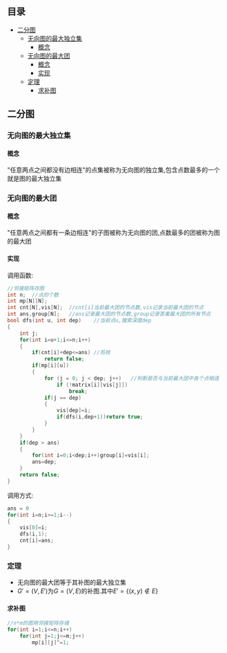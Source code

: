 ## 目录 <!-- omit in toc -->
- [二分图](#二分图)
  - [无向图的最大独立集](#无向图的最大独立集)
    - [概念](#概念)
  - [无向图的最大团](#无向图的最大团)
    - [概念](#概念-1)
    - [实现](#实现)
  - [定理](#定理)
    - [求补图](#求补图)

## 二分图
### 无向图的最大独立集
#### 概念
"任意两点之间都没有边相连"的点集被称为无向图的独立集,包含点数最多的一个就是图的最大独立集

### 无向图的最大团
#### 概念
"任意两点之间都有一条边相连"的子图被称为无向图的团,点数最多的团被称为图的最大团
#### 实现
调用函数:
```cpp
//邻接矩阵存图
int n;  //点的个数
int mp[N][N];
int cnt[N],vis[N];  //cnt[i]当前最大团的节点数,vis记录当前最大团的节点
int ans,group[N];   //ans记录最大团的节点数,group记录答案最大团的所有节点
bool dfs(int u, int dep)    //当前点u,搜索深度dep
{
    int j;
    for(int i=u+1;i<=n;i++)
    {
        if(cnt[i]+dep<=ans) //剪枝
            return false;
        if(mp[i][u])
        {
            for (j = 0; j < dep; j++)   //判断是否与当前最大团中各个点相连
                if (!matrix[i][vis[j]])
                    break;
            if(j == dep)
            {
                vis[dep]=i;
                if(dfs(i,dep+1))return true;
            }
        }
    }
    if(dep > ans)
    {
        for(int i=0;i<dep;i++)group[i]=vis[i];
        ans=dep;
    }
    return false;
}
```
调用方式:
```cpp
ans = 0
for(int i=n;i>=1;i--)
{
    vis[0]=i;
    dfs(i,1);
    cnt[i]=ans;
}
```
### 定理
* 无向图的最大团等于其补图的最大独立集
* $G'=(V,E')$为$G=(V,E)$的补图.其中$E'=\left\{ (x,y)\notin E\right\}$
#### 求补图
```cpp
//n*m的图用邻接矩阵存储
for(int i=1;i<=n;i++)
    for(int j=1;j<=m;j++)
        mp[i][j]^=1;
```